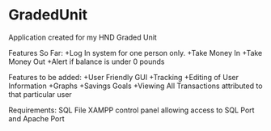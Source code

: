 # GradedUnit
Application created for my HND Graded Unit

Features So Far:
+Log In system for one person only.
+Take Money In
+Take Money Out
+Alert if balance is under 0 pounds

Features to be added:
+User Friendly GUI
+Tracking 
+Editing of User Information
+Graphs
+Savings Goals
+Viewing All Transactions attributed to that particular user

Requirements:
SQL File
XAMPP control panel allowing access to SQL Port and Apache Port


